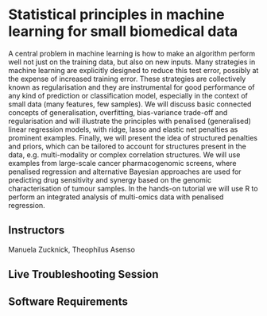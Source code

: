 # Statistical principles in machine learning for small biomedical data
A central problem in machine learning is how to make an algorithm perform well not just on the training data, but also on new inputs. Many strategies in machine learning are explicitly designed to reduce this test error, possibly at the expense of increased training error. These strategies are collectively known as regularisation and they are instrumental for good performance of any kind of prediction or classification model, especially in the context of small data (many features, few samples). We will discuss basic connected concepts of generalisation, overfitting, bias-variance trade-off and regularisation and will illustrate the principles with penalised (generalised) linear regression models, with ridge, lasso and elastic net penalties as prominent examples. Finally, we will present the idea of structured penalties and priors, which can be tailored to account for structures present in the data, e.g. multi-modality or complex correlation structures. We will use examples from large-scale cancer pharmacogenomic screens, where penalised regression and alternative Bayesian approaches are used for predicting drug sensitivity and synergy based on the genomic characterisation of tumour samples. In the hands-on tutorial we will use R to perform an integrated analysis of multi-omics data with penalised regression.
## Instructors
Manuela Zucknick, Theophilus Asenso
## Live Troubleshooting Session
## Software Requirements